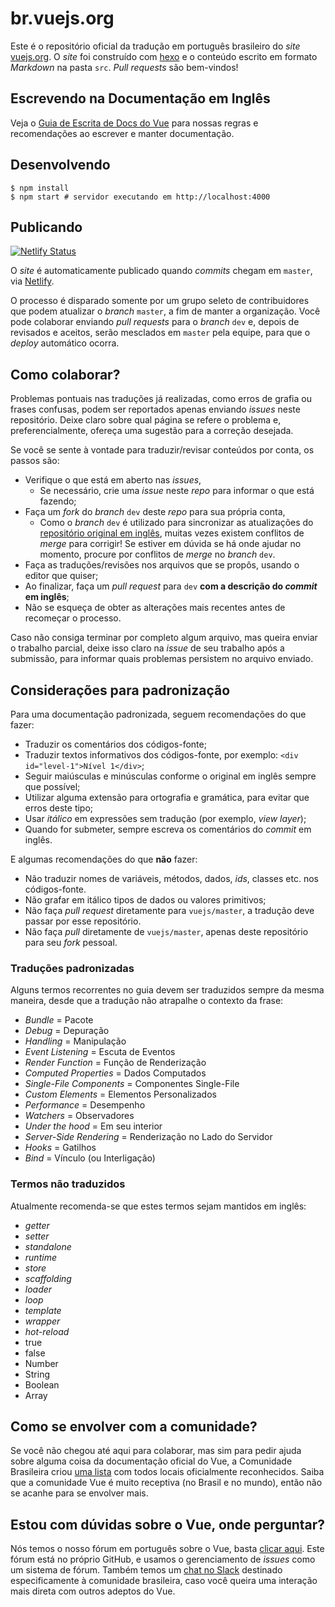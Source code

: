 # br.vuejs.org

Este é o repositório oficial da tradução em português brasileiro do _site_ [vuejs.org](http://www.vuejs.org/). O _site_ foi construído com [hexo](http://hexo.io/) e o conteúdo escrito em formato _Markdown_ na pasta `src`. _Pull requests_ são bem-vindos!

## Escrevendo na Documentação em Inglês

Veja o [Guia de Escrita de Docs do Vue](./writing-guide.md) para nossas regras e recomendações ao escrever e manter documentação.

## Desenvolvendo

```
$ npm install
$ npm start # servidor executando em http://localhost:4000
```

## Publicando

[![Netlify Status](https://api.netlify.com/api/v1/badges/67c69642-3235-4dc1-bafc-5eaac44e09c3/deploy-status)](https://app.netlify.com/sites/br-vuejs-org/deploys)

O _site_ é automaticamente publicado quando _commits_ chegam em `master`, via [Netlify](https://www.netlify.com/).

O processo é disparado somente por um grupo seleto de contribuidores que podem atualizar o _branch_ `master`, a fim de manter a organização. Você pode colaborar enviando _pull requests_ para o _branch_ `dev` e, depois de revisados e aceitos, serão mesclados em `master` pela equipe, para que o _deploy_ automático ocorra.

## Como colaborar?

Problemas pontuais nas traduções já realizadas, como erros de grafia ou frases confusas, podem ser reportados apenas enviando _issues_ neste repositório. Deixe claro sobre qual página se refere o problema e, preferencialmente, ofereça uma sugestão para a correção desejada.

Se você se sente à vontade para traduzir/revisar conteúdos por conta, os passos são:

- Verifique o que está em aberto nas _issues_,
  - Se necessário, crie uma _issue_ neste _repo_ para informar o que está fazendo;
- Faça um _fork_ do _branch_ `dev` deste _repo_ para sua própria conta,
  - Como o _branch_ `dev` é utilizado para sincronizar as atualizações do [repositório original em inglês](https://github.com/vuejs/vuejs.org), muitas vezes existem conflitos de _merge_ para corrigir! Se estiver em dúvida se há onde ajudar no momento, procure por conflitos de _merge_ no _branch_ `dev`.
- Faça as traduções/revisões nos arquivos que se propôs, usando o editor que quiser;
- Ao finalizar, faça um _pull request_ para `dev` **com a descrição do _commit_ em inglês**;
- Não se esqueça de obter as alterações mais recentes antes de recomeçar o processo.

Caso não consiga terminar por completo algum arquivo, mas queira enviar o trabalho parcial, deixe isso claro na _issue_ de seu trabalho após a submissão, para informar quais problemas persistem no arquivo enviado.

## Considerações para padronização

Para uma documentação padronizada, seguem recomendações do que fazer:

- Traduzir os comentários dos códigos-fonte;
- Traduzir textos informativos dos códigos-fonte, por exemplo: `<div id="level-1">Nível 1</div>`;
- Seguir maiúsculas e minúsculas conforme o original em inglês sempre que possível;
- Utilizar alguma extensão para ortografia e gramática, para evitar que erros deste tipo;
- Usar _itálico_ em expressões sem tradução (por exemplo, _view layer_);
- Quando for submeter, sempre escreva os comentários do _commit_ em inglês.

E algumas recomendações do que **não** fazer:

- Não traduzir nomes de variáveis, métodos, dados, _ids_, classes etc. nos códigos-fonte.
- Não grafar em itálico tipos de dados ou valores primitivos;
- Não faça _pull request_ diretamente para `vuejs/master`, a tradução deve passar por esse repositório.
- Não faça _pull_ diretamente de `vuejs/master`, apenas deste repositório para seu _fork_ pessoal.

### Traduções padronizadas

Alguns termos recorrentes no guia devem ser traduzidos sempre da mesma maneira, desde que a tradução não atrapalhe o contexto da frase:

- *Bundle* = Pacote
- *Debug* = Depuração
- *Handling* = Manipulação
- *Event Listening* = Escuta de Eventos
- *Render Function* = Função de Renderização
- *Computed Properties* = Dados Computados
- *Single-File Components* = Componentes Single-File
- *Custom Elements* = Elementos Personalizados
- *Performance* = Desempenho
- *Watchers* = Observadores
- *Under the hood* = Em seu interior
- *Server-Side Rendering* = Renderização no Lado do Servidor
- *Hooks* = Gatilhos
- *Bind* = Vínculo (ou Interligação)

### Termos não traduzidos

Atualmente recomenda-se que estes termos sejam mantidos em inglês:

- _getter_
- _setter_
- _standalone_
- _runtime_
- _store_
- _scaffolding_
- _loader_
- _loop_
- _template_
- _wrapper_
- _hot-reload_
- true
- false
- Number
- String
- Boolean
- Array

## Como se envolver com a comunidade?

Se você não chegou até aqui para colaborar, mas sim para pedir ajuda sobre alguma coisa da documentação oficial do Vue, a Comunidade Brasileira criou [uma lista](https://github.com/vuejs-br/comunidades) com todos locais oficialmente reconhecidos. Saiba que a comunidade Vue é muito receptiva (no Brasil e no mundo), então não se acanhe para se envolver mais.

## Estou com dúvidas sobre o Vue, onde perguntar?

Nós temos o nosso fórum em português sobre o Vue, basta [clicar aqui](https://github.com/vuejs-br/forum/). Este fórum está no próprio GitHub, e usamos o gerenciamento de _issues_ como um sistema de fórum. Também temos um [chat no Slack](https://vuejs-brasil.slack.com/) destinado especificamente à comunidade brasileira, caso você queira uma interação mais direta com outros adeptos do Vue.
